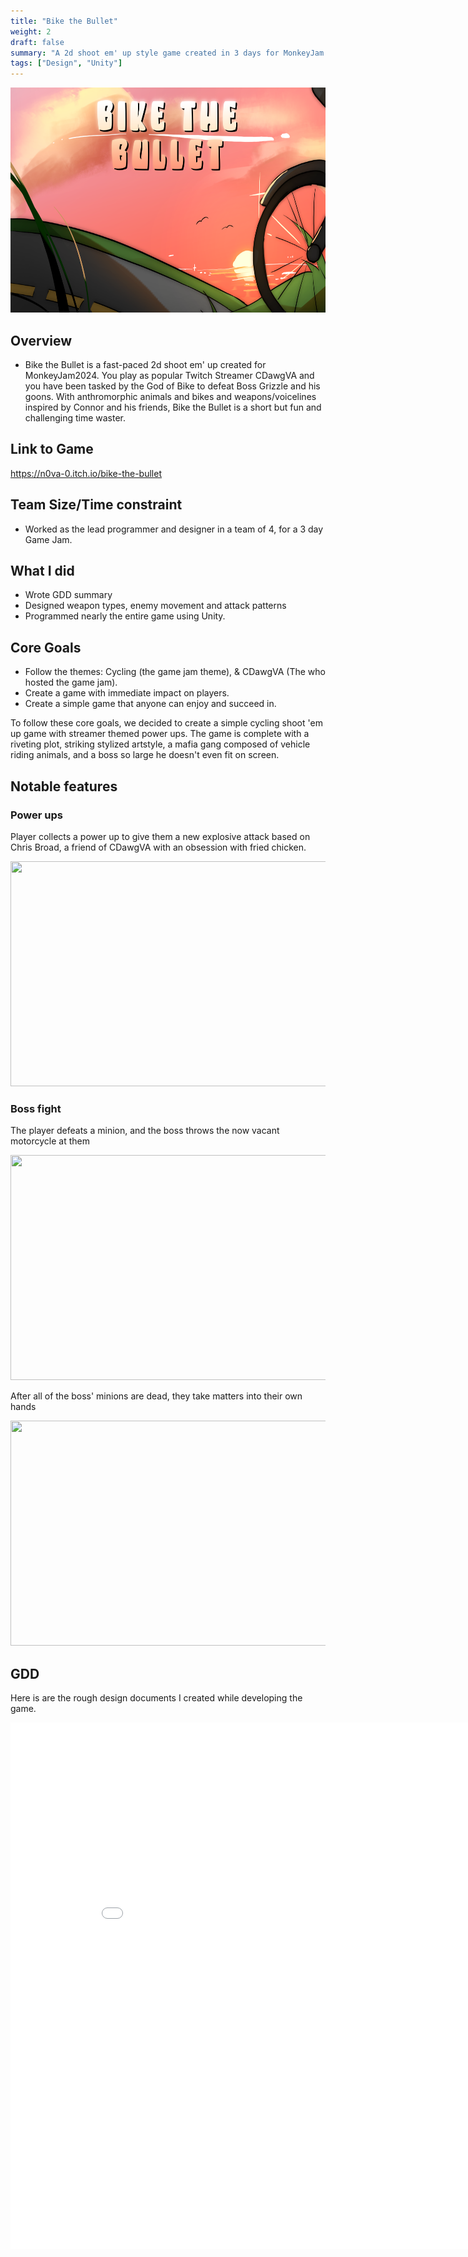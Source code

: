 ```yaml
---
title: "Bike the Bullet"
weight: 2
draft: false
summary: "A 2d shoot em' up style game created in 3 days for MonkeyJam 2024"
tags: ["Design", "Unity"]
---
```

<p><img src="btbmm.png" width="640" height = "360"></p>

## Overview
- Bike the Bullet is a fast-paced 2d shoot em' up created for MonkeyJam2024. You play as popular Twitch Streamer CDawgVA and you have been tasked by the God of Bike to defeat Boss Grizzle and his goons. With anthromorphic animals and bikes and weapons/voicelines inspired by Connor and his friends, Bike the Bullet is a short but fun and challenging time waster.

## Link to Game

https://n0va-0.itch.io/bike-the-bullet

## Team Size/Time constraint
- Worked as the lead programmer and designer in a team of 4, for a 3 day Game Jam.

## What I did
- Wrote GDD summary
- Designed weapon types, enemy movement and attack patterns
- Programmed nearly the entire game using Unity.

## Core Goals
- Follow the themes: Cycling (the game jam theme), &  CDawgVA (The who hosted the game jam).
- Create a game with immediate impact on players.
- Create a simple game that anyone can enjoy and succeed in.

To follow these core goals, we decided to create a simple cycling shoot 'em up game with streamer themed power ups. The game is complete with a riveting plot, striking stylized artstyle, a mafia gang composed of vehicle riding animals, and a boss so large he doesn't even fit on screen.

## Notable features

### Power ups
Player collects a power up to give them a new explosive attack based on Chris Broad, a friend of CDawgVA with an obsession with fried chicken.<p><img src="powerup.gif" width="640" height = "360"></p>


### Boss fight
The player defeats a minion, and the boss throws the now vacant motorcycle at them
<p>
  <img src="motorcycle.gif" width="640" height = "360">
  
</p>

After all of the boss' minions are dead, they take matters into their own hands
<p><img src="screech.gif" width="640" height = "360"></p>

## GDD
Here is are the rough design documents I created while developing the game.

<embed src="r" type="application/pdf" width="892" height="842"/>
